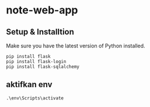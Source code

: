 # note-web-app

## Setup & Installtion
Make sure you have the latest version of Python installed.

```
pip install flask
pip install flask-login
pip install flask-sqlalchemy
```

## aktifkan env 
```
.\env\Scripts\activate
```